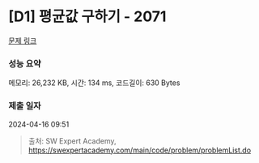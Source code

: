 # [D1] 평균값 구하기 - 2071 

[문제 링크](https://swexpertacademy.com/main/code/problem/problemDetail.do?contestProbId=AV5QRnJqA5cDFAUq) 

### 성능 요약

메모리: 26,232 KB, 시간: 134 ms, 코드길이: 630 Bytes

### 제출 일자

2024-04-16 09:51



> 출처: SW Expert Academy, https://swexpertacademy.com/main/code/problem/problemList.do